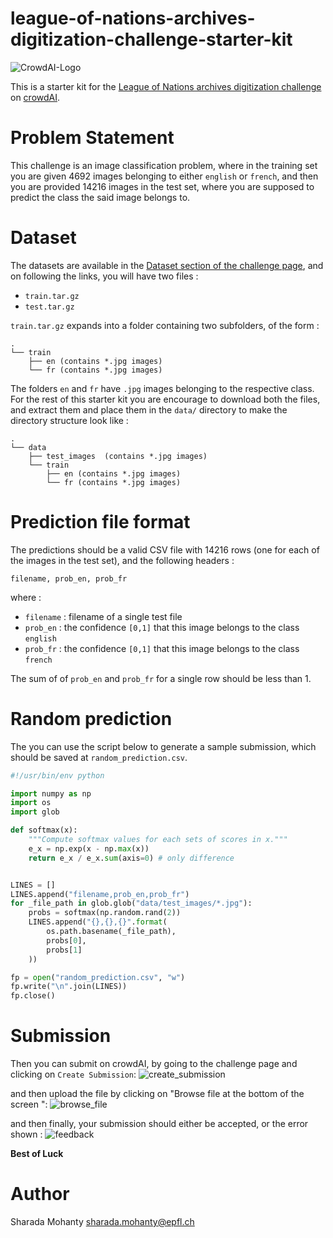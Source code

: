# league-of-nations-archives-digitization-challenge-starter-kit
![CrowdAI-Logo](https://github.com/crowdAI/crowdai/raw/master/app/assets/images/misc/crowdai-logo-smile.svg?sanitize=true)

This is a starter kit for the [League of Nations archives digitization challenge](https://www.crowdai.org/challenges/league-of-nations-archives-digitization-challenge) on 
[crowdAI](https://www.crowdai.org).

# Problem Statement
This challenge is an image classification problem, where in the training set you are given 4692 images belonging to either `english` or `french`, and then you are provided 14216 images in the test set, where you are supposed to predict the class the said image belongs to.

# Dataset
The datasets are available in the [Dataset section of the challenge page](https://www.crowdai.org/challenges/league-of-nations-archives-digitization-challenge/dataset_files), and on following the links, you will have two files : 

* `train.tar.gz`
* `test.tar.gz`

`train.tar.gz` expands into a folder containing two subfolders, of the form : 

```
.
└── train
    ├── en (contains *.jpg images)
    └── fr (contains *.jpg images)
```
The folders `en` and `fr` have `.jpg` images belonging to the respective class.
For the rest of this starter kit you are encourage to download both the files, and extract them and place them in the `data/` directory to make the directory structure look like : 
```
.
└── data
    ├── test_images  (contains *.jpg images)
    └── train 
        ├── en (contains *.jpg images)
        └── fr (contains *.jpg images)
```

# Prediction file format
The predictions should be a valid CSV file with 14216 rows (one for each of the images in the test set), and the following headers :
```
filename, prob_en, prob_fr
```
where :    
* `filename` : filename of a single test file
* `prob_en` : the confidence `[0,1]` that this image belongs to the class `english`
* `prob_fr` : the confidence `[0,1]` that this image belongs to the class `french`

The sum of of `prob_en` and `prob_fr` for a single row should be less than 1.

# Random prediction
The you can use the script below to generate a sample submission, which should be saved at `random_prediction.csv`.
```python
#!/usr/bin/env python

import numpy as np
import os
import glob

def softmax(x):
    """Compute softmax values for each sets of scores in x."""
    e_x = np.exp(x - np.max(x))
    return e_x / e_x.sum(axis=0) # only difference


LINES = []
LINES.append("filename,prob_en,prob_fr")
for _file_path in glob.glob("data/test_images/*.jpg"):
    probs = softmax(np.random.rand(2))
    LINES.append("{},{},{}".format(
        os.path.basename(_file_path),
        probs[0],
        probs[1]
    ))

fp = open("random_prediction.csv", "w")
fp.write("\n".join(LINES))
fp.close()
```

# Submission

Then you can submit on crowdAI, by going to the challenge page and clicking on `Create Submission`: 
![create_submission](https://i.imgur.com/dqWSOcn.png)

and then upload the file by clicking on "Browse file at the bottom of the screen ":
![browse_file](https://i.imgur.com/QXQcLeS.png)

and then finally, your submission should either be accepted, or the error shown : 
![feedback](https://imgur.com/undefined)


**Best of Luck**

# Author
Sharada Mohanty <sharada.mohanty@epfl.ch>
